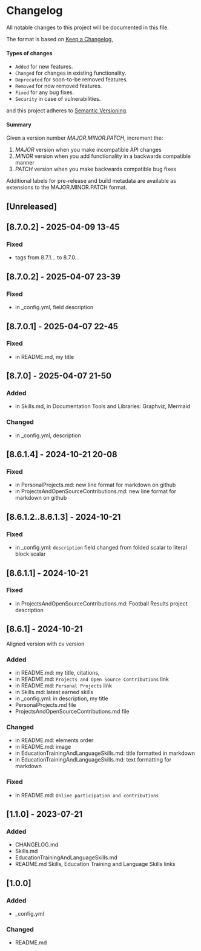 # Changelog

All notable changes to this project will be documented in this file.

The format is based on [Keep a Changelog](https://keepachangelog.com/),
#### Types of changes
-   `Added`  for new features.
-   `Changed`  for changes in existing functionality.
-   `Deprecated`  for soon-to-be removed features.
-   `Removed`  for now removed features.
-   `Fixed`  for any bug fixes.
-   `Security`  in case of vulnerabilities.

and this project adheres to [Semantic Versioning](https://semver.org/spec/v2.0.0.html).
#### Summary
Given a version number *MAJOR*.*MINOR*.*PATCH*, increment the:

1.  *MAJOR* version when you make incompatible API changes
2.  *MINOR* version when you add functionality in a backwards compatible manner
3.  *PATCH* version when you make backwards compatible bug fixes

Additional labels for pre-release and build metadata are available as extensions to the MAJOR.MINOR.PATCH format.


## [Unreleased]  

## [8.7.0.2] - 2025-04-09 13-45  
### Fixed  
- tags from 8.7.1... to 8.7.0...

## [8.7.0.2] - 2025-04-07 23-39  
### Fixed  
- in _config.yml, field description

## [8.7.0.1] - 2025-04-07 22-45  
### Fixed  
- in README.md, my title

## [8.7.0] - 2025-04-07 21-50  
### Added  
- in Skills.md, in Documentation Tools and Libraries: Graphviz, Mermaid
### Changed  
- in _config.yml, description

## [8.6.1.4] - 2024-10-21 20-08  
### Fixed  
- in PersonalProjects.md: new line format for markdown on github
- in ProjectsAndOpenSourceContributions.md: new line format for markdown on github

## [8.6.1.2..8.6.1.3] - 2024-10-21  
### Fixed  
- in _config.yml: `description` field changed from folded scalar to literal block scalar

## [8.6.1.1] - 2024-10-21  
### Fixed  
- in ProjectsAndOpenSourceContributions.md: Football Results project description

## [8.6.1] - 2024-10-21  
Aligned version with cv version  
### Added  
- in README.md: my title, citations,
- in README.md: `Projects and Open Source Contributions` link
- in README.md: `Personal Projects` link
- in Skills.md: latest earned skills
- in _config.yml: in description, my title
- PersonalProjects.md file
- ProjectsAndOpenSourceContributions.md file
### Changed  
- in README.md: elements order
- in README.md: image
- in EducationTrainingAndLanguageSkills.md: title formatted in markdown
- in EducationTrainingAndLanguageSkills.md: text formatting for markdown
### Fixed
- in README.md: `Online participation and contributions`

## [1.1.0] - 2023-07-21  
### Added  
- CHANGELOG.md  
- Skills.md  
- EducationTrainingAndLanguageSkills.md  
- README.md Skills, Education Training and Language Skills links  

## [1.0.0]  
### Added  
- _config.yml  
### Changed  
- README.md

